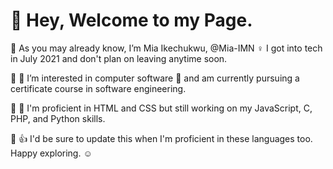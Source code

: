 <h1> 👋 Hey, Welcome to my Page. </h1>

:pushpin: As you may already know, I’m Mia Ikechukwu, @Mia-IMN ♀️ I got into tech in July 2021 and don't plan on leaving anytime soon.

:pushpin: 👀 I’m interested in computer software 🌱 and am currently pursuing a certificate course in software engineering.

:pushpin: 💪 I'm proficient in HTML and CSS but still working on my JavaScript, C, PHP, and Python skills. 

:pushpin: :thumbsup: I'd be sure to update this when I'm proficient in these languages too. Happy exploring. :relaxed: 
<!---
- 💞️ I’m looking to collaborate on ...
- 📫 How to reach me ...
- -->

<!---
Mia-IMN/Mia-IMN is a ✨ special ✨ repository because its `README.md` (this file) appears on your GitHub profile.
You can click the Preview link to take a look at your changes.
--->
